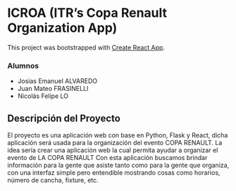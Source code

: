 # ICROA (ITR’s Copa Renault Organization App)
This project was bootstrapped with [Create React App](https://github.com/facebook/create-react-app).

### Alumnos
- Josias Emanuel ALVAREDO
- Juan Mateo FRASINELLI
- Nicolás Felipe LO

## Descripción del Proyecto
El proyecto es una aplicación web con base en Python, Flask y React, dicha aplicación será usada para la organización del evento COPA RENAULT.
La idea sería crear una aplicación web la cual permita ayudar a organizar el evento de LA COPA RENAULT
Con esta aplicación buscamos brindar información para la gente que asiste tanto como para la gente que organiza, con una interfaz simple pero entendible mostrando cosas como horarios, número de cancha, fixture, etc.

